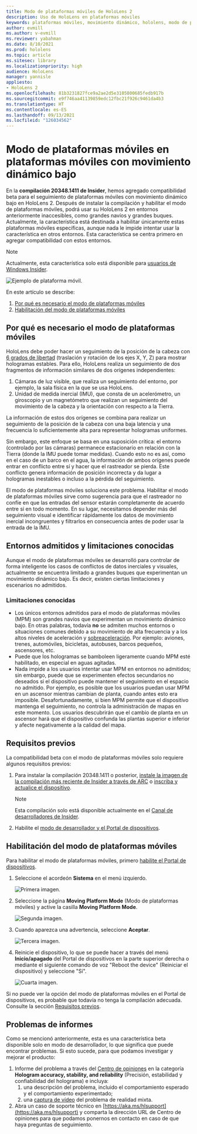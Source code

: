 ```yaml
---
title: Modo de plataformas móviles de HoloLens 2
description: Uso de HoloLens en plataformas móviles
keywords: plataformas móviles, movimiento dinámico, hololens, modo de plataformas móviles
author: evmill
ms.author: v-evmill
ms.reviewer: yabahman
ms.date: 8/10/2021
ms.prod: hololens
ms.topic: article
ms.sitesec: library
ms.localizationpriority: high
audience: HoloLens
manager: yannisle
appliesto:
- HoloLens 2
ms.openlocfilehash: 81b3231827fce9a2ae2d5e3105800685fedb917b
ms.sourcegitcommit: e9f746aa41139859edc12fbc21f926c9461da4b3
ms.translationtype: HT
ms.contentlocale: es-ES
ms.lasthandoff: 09/13/2021
ms.locfileid: "126034562"
---
```

# <a name="moving-platform-mode-on-low-dynamic-motion-moving-platforms"></a>Modo de plataformas móviles en plataformas móviles con movimiento dinámico bajo

En la **compilación 20348.1411 de Insider**, hemos agregado compatibilidad beta para el seguimiento de plataformas móviles con movimiento dinámico bajo en HoloLens 2. Después de instalar la compilación y habilitar el modo de plataformas móviles, podrá usar su HoloLens 2 en entornos anteriormente inaccesibles, como grandes navíos y grandes buques. Actualmente, la característica está destinada a habilitar únicamente estas plataformas móviles específicas, aunque nada le impide intentar usar la característica en otros entornos. Esta característica se centra primero en agregar compatibilidad con estos entornos.

> [!NOTE]
> Actualmente, esta característica solo está disponible para [usuarios de Windows Insider](hololens-insider.md).

![Ejemplo de plataforma móvil.](./images/mpm-compare.gif)

En este artículo se describe:

1. [Por qué es necesario el modo de plataformas móviles](#why-moving-platform-mode-is-necessary)
1. [Habilitación del modo de plataformas móviles](#enabling-moving-platform-mode)

## <a name="why-moving-platform-mode-is-necessary"></a>Por qué es necesario el modo de plataformas móviles

HoloLens debe poder hacer un seguimiento de la posición de la cabeza con [6 grados de libertad](https://en.wikipedia.org/wiki/Six_degrees_of_freedom) (traslación y rotación de los ejes X, Y, Z) para mostrar hologramas estables. Para ello, HoloLens realiza un seguimiento de dos fragmentos de información similares de dos orígenes independientes:

1. Cámaras de luz visible, que realiza un seguimiento del entorno, por ejemplo, la sala física en la que se usa HoloLens.
1. Unidad de medida inercial (IMU), que consta de un acelerómetro, un giroscopio y un magnetómetro que realizan un seguimiento del movimiento de la cabeza y la orientación con respecto a la Tierra.

La información de estos dos orígenes se combina para realizar un seguimiento de la posición de la cabeza con una baja latencia y una frecuencia lo suficientemente alta para representar hologramas uniformes.

Sin embargo, este enfoque se basa en una suposición crítica: el entorno (controlado por las cámaras) permanece estacionario en relación con la Tierra (donde la IMU puede tomar medidas). Cuando esto no es así, como en el caso de un barco en el agua, la información de ambos orígenes puede entrar en conflicto entre sí y hacer que el rastreador se pierda. Este conflicto genera información de posición incorrecta y da lugar a hologramas inestables o incluso a la pérdida del seguimiento.

El modo de plataformas móviles soluciona este problema. Habilitar el modo de plataformas móviles sirve como sugerencia para que el rastreador no confíe en que las entradas del sensor estarán completamente de acuerdo entre sí en todo momento. En su lugar, necesitamos depender más del seguimiento visual e identificar rápidamente los datos de movimiento inercial incongruentes y filtrarlos en consecuencia antes de poder usar la entrada de la IMU.

## <a name="supported-environments-and-known-limitations"></a>Entornos admitidos y limitaciones conocidas

Aunque el modo de plataformas móviles se desarrolló para controlar de forma inteligente los casos de conflictos de datos inerciales y visuales, actualmente se encuentra limitado a grandes buques que experimentan un movimiento dinámico bajo. Es decir, existen ciertas limitaciones y escenarios no admitidos.

### <a name="known-limitations"></a>Limitaciones conocidas

- Los únicos entornos admitidos para el modo de plataformas móviles (MPM) son grandes navíos que experimentan un movimiento dinámico bajo. En otras palabras, todavía **no** se admiten muchos entornos o situaciones comunes debido a su movimiento de alta frecuencia y a los altos niveles de aceleración y [sobreaceleración](https://en.wikipedia.org/wiki/Jerk_(physics)). Por ejemplo: aviones, trenes, automóviles, bicicletas, autobuses, barcos pequeños, ascensores, etc.
- Puede que los hologramas se bamboleen ligeramente cuando MPM esté habilitado, en especial en aguas agitadas.
- Nada impide a los usuarios intentar usar MPM en entornos no admitidos; sin embargo, puede que se experimenten efectos secundarios no deseados si el dispositivo puede mantener el seguimiento en el espacio no admitido. Por ejemplo, es posible que los usuarios puedan usar MPM en un ascensor mientras cambian de planta, cuando antes esto era imposible. Desafortunadamente, si bien MPM permite que el dispositivo mantenga el seguimiento, no controla la administración de mapas en este momento. Los usuarios descubrirán que el cambio de planta en un ascensor hará que el dispositivo confunda las plantas superior e inferior y afecte negativamente a la calidad del mapa.

## <a name="prerequisites"></a>Requisitos previos

La compatibilidad beta con el modo de plataformas móviles solo requiere algunos requisitos previos:

1. Para instalar la compilación 20348.1411 o posterior, [instale la imagen de la compilación más reciente de Insider a través de ARC](hololens-insider.md#ffu-download-and-flash-directions) o [inscriba y actualice el dispositivo](hololens-insider.md#start-receiving-insider-builds).

   > [!NOTE]
   > Esta compilación solo está disponible actualmente en el [Canal de desarrolladores de Insider](hololens-insider.md#start-receiving-insider-builds).

2. Habilite el [modo de desarrollador y el Portal de dispositivos](/mixed-reality/develop/platform-capabilities-and-apis/using-the-windows-device-portal).

## <a name="enabling-moving-platform-mode"></a>Habilitación del modo de plataformas móviles

Para habilitar el modo de plataformas móviles, primero [habilite el Portal de dispositivos](/windows/mixed-reality/develop/platform-capabilities-and-apis/using-the-windows-device-portal).

1. Seleccione el acordeón **Sistema** en el menú izquierdo.

   ![Primera imagen.](.\images\mpm-01.png)

2. Seleccione la página **Moving Platform Mode** (Modo de plataformas móviles) y active la casilla **Moving Platform Mode**.

    ![Segunda imagen.](.\images\mpm-02.png)

3. Cuando aparezca una advertencia, seleccione **Aceptar**.

   ![Tercera imagen.](.\images\mpm-03.png)

4. Reinicie el dispositivo, lo que se puede hacer a través del menú **Inicio/apagado** del Portal de dispositivos en la parte superior derecha o mediante el siguiente comando de voz &quot;Reboot the device&quot; (Reiniciar el dispositivo) y seleccione &quot;Sí&quot;.

   ![Cuarta imagen.](.\images\mpm-04.png)

Si no puede ver la opción del modo de plataformas móviles en el Portal de dispositivos, es probable que todavía no tenga la compilación adecuada. Consulte la sección [Requisitos previos](#prerequisites).

## <a name="reporting-issues"></a>Problemas de informes

Como se mencionó anteriormente, esta es una característica beta disponible solo en modo de desarrollador, lo que significa que puede encontrar problemas. Si esto sucede, para que podamos investigar y mejorar el producto:

1. Informe del problema a través del [Centro de opiniones](hololens-feedback.md) en la categoría **Hologram accuracy, stability, and reliability** (Precisión, estabilidad y confiabilidad del holograma) e incluya:
    1. una descripción del problema, incluido el comportamiento esperado y el comportamiento experimentado;
    1. una [captura de vídeo](holographic-photos-and-videos.md#capture-a-mixed-reality-video) del problema de realidad mixta.
2.  Abra un caso de soporte técnico en [https://aka.ms/hlsupport](https://aka.ms/hlsupport) y comparta la dirección URL de Centro de opiniones para que podamos ponernos en contacto en caso de que haya preguntas de seguimiento.